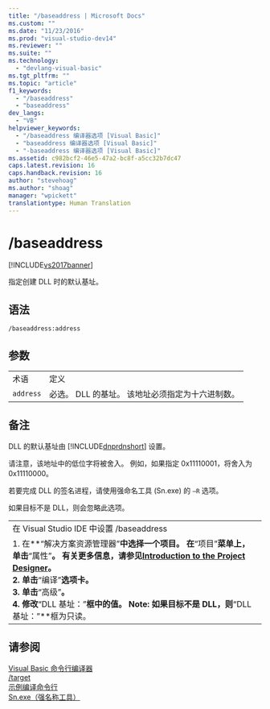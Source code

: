 ```yaml
---
title: "/baseaddress | Microsoft Docs"
ms.custom: ""
ms.date: "11/23/2016"
ms.prod: "visual-studio-dev14"
ms.reviewer: ""
ms.suite: ""
ms.technology: 
  - "devlang-visual-basic"
ms.tgt_pltfrm: ""
ms.topic: "article"
f1_keywords: 
  - "/baseaddress"
  - "baseaddress"
dev_langs: 
  - "VB"
helpviewer_keywords: 
  - "/baseaddress 编译器选项 [Visual Basic]"
  - "baseaddress 编译器选项 [Visual Basic]"
  - "-baseaddress 编译器选项 [Visual Basic]"
ms.assetid: c982bcf2-46e5-47a2-bc8f-a5cc32b7dc47
caps.latest.revision: 16
caps.handback.revision: 16
author: "stevehoag"
ms.author: "shoag"
manager: "wpickett"
translationtype: Human Translation
---
```

# /baseaddress
[!INCLUDE[vs2017banner](../../../csharp/includes/vs2017banner.md)]

指定创建 DLL 时的默认基址。  
  
## 语法  
  
```  
/baseaddress:address  
```  
  
## 参数  
  
|||  
|-|-|  
|术语|定义|  
|`address`|必选。  DLL 的基址。  该地址必须指定为十六进制数。|  
  
## 备注  
 DLL 的默认基址由 [!INCLUDE[dnprdnshort](../../../csharp/getting-started/includes/dnprdnshort_md.md)] 设置。  
  
 请注意，该地址中的低位字将被舍入。  例如，如果指定 0x11110001，将舍入为 0x11110000。  
  
 若要完成 DLL 的签名进程，请使用强命名工具 \(Sn.exe\) 的 `–R` 选项。  
  
 如果目标不是 DLL，则会忽略此选项。  
  
||  
|-|  
|在 Visual Studio IDE 中设置 \/baseaddress|  
|1.  在**“解决方案资源管理器”**中选择一个项目。  在**“项目”**菜单上，单击**“属性”**。  有关更多信息，请参见[Introduction to the Project Designer](http://msdn.microsoft.com/zh-cn/898dd854-c98d-430c-ba1b-a913ce3c73d7)。<br />2.  单击**“编译”**选项卡。<br />3.  单击**“高级”**。<br />4.  修改**“DLL 基址：”**框中的值。 **Note:**      如果目标不是 DLL，则**“DLL 基址：”**框为只读。|  
  
## 请参阅  
 [Visual Basic 命令行编译器](../../../visual-basic/reference/command-line-compiler/index.md)   
 [\/target](../../../visual-basic/reference/command-line-compiler/target.md)   
 [示例编译命令行](../../../visual-basic/reference/command-line-compiler/sample-compilation-command-lines.md)   
 [Sn.exe（强名称工具）](../Topic/Sn.exe%20\(Strong%20Name%20Tool\).md)